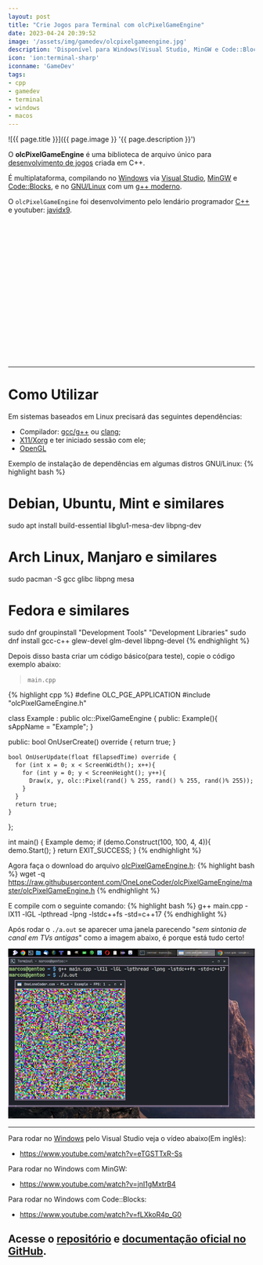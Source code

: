 ```yaml
---
layout: post
title: "Crie Jogos para Terminal com olcPixelGameEngine"
date: 2023-04-24 20:39:52
image: '/assets/img/gamedev/olcpixelgameengine.jpg'
description: 'Disponível para Windows(Visual Studio, MinGW e Code::Blocks), macOS e GNU/Linux(via X11).'
icon: 'ion:terminal-sharp'
iconname: 'GameDev'
tags:
- cpp
- gamedev
- terminal
- windows
- macos
---
```


![{{ page.title }}]({{ page.image }} '{{ page.description }}')

O **olcPixelGameEngine** é uma biblioteca de arquivo único para [desenvolvimento de jogos](https://terminalroot.com.br/games) criada em C++. 

É multiplataforma, compilando no [Windows](https://terminalroot.com.br/tags#windows) via [Visual Studio](https://terminalroot.com.br/2021/12/os-32-melhores-ides-editores-de-texto-para-cpp.html#23-visual-studio), [MinGW](https://terminalroot.com.br/2022/12/como-instalar-gcc-gpp-mingw-no-windows.html) e [Code::Blocks](https://terminalroot.com.br/2021/12/os-32-melhores-ides-editores-de-texto-para-cpp.html#09-codeblocks), e no [GNU/Linux](https://terminalroot.com.br/tags#gnu) com um [g++ moderno](https://terminalroot.com.br/tags#gcc).

O `olcPixelGameEngine` foi desenvolvimento pelo lendário programador [C++](https://terminalroot.com.br/tags#cpp) e youtuber: [javidx9](http://youtube.com/javidx9).


<!-- SQUARE - GAMES ROOT -->
<script async src="//pagead2.googlesyndication.com/pagead/js/adsbygoogle.js"></script>
<ins class="adsbygoogle"
style="display:inline-block;width:336px;height:280px"
data-ad-client="ca-pub-2838251107855362"
data-ad-slot="5351066970"></ins>
<script>
(adsbygoogle = window.adsbygoogle || []).push({});
</script>

---

# Como Utilizar

Em sistemas baseados em Linux precisará das seguintes dependências:
+ Compilador: [gcc/g++](https://terminalroot.com.br/tags#gcc) ou [clang](https://terminalroot.com.br/tags#clang);
+ [X11/Xorg](https://terminalroot.com.br/tags#xorg) e ter iniciado sessão com ele;
+ [OpenGL](https://terminalroot.com.br/tags#opengl)

Exemplo de instalação de dependências em algumas distros GNU/Linux:
{% highlight bash %}
# Debian, Ubuntu, Mint e similares
sudo apt install build-essential libglu1-mesa-dev libpng-dev

# Arch Linux, Manjaro e similares
sudo pacman -S gcc glibc libpng mesa

# Fedora e similares
sudo dnf groupinstall "Development Tools" "Development Libraries"
sudo dnf install gcc-c++ glew-devel glm-devel libpng-devel
{% endhighlight %}

Depois disso basta criar um código básico(para teste), copie o código exemplo abaixo:

> `main.cpp`

{% highlight cpp %}
#define OLC_PGE_APPLICATION
#include "olcPixelGameEngine.h"

class Example : public olc::PixelGameEngine {
  public:
    Example(){
      sAppName = "Example";
    }

  public:
    bool OnUserCreate() override {
      return true;
    }

    bool OnUserUpdate(float fElapsedTime) override {
      for (int x = 0; x < ScreenWidth(); x++){
        for (int y = 0; y < ScreenHeight(); y++){
          Draw(x, y, olc::Pixel(rand() % 255, rand() % 255, rand()% 255));	
        }
      }
      return true;
    }
};


int main() {
  Example demo;
  if (demo.Construct(100, 100, 4, 4)){
    demo.Start();
  }
  return EXIT_SUCCESS;
}
{% endhighlight %}

Agora faça o download do arquivo [olcPixelGameEngine.h](https://raw.githubusercontent.com/OneLoneCoder/olcPixelGameEngine/master/olcPixelGameEngine.h):
{% highlight bash %}
wget -q https://raw.githubusercontent.com/OneLoneCoder/olcPixelGameEngine/master/olcPixelGameEngine.h
{% endhighlight %}

E compile com o seguinte comando:
{% highlight bash %}
g++ main.cpp -lX11 -lGL -lpthread -lpng -lstdc++fs -std=c++17
{% endhighlight %}

Após rodar o `./a.out` se aparecer uma janela parecendo "*sem sintonia de canal em TVs antigas*" como a imagem abaixo, é porque está tudo certo!

![olcPixelGameEngine Running](/assets/img/gamedev/olc-running.png) 

---

Para rodar no [Windows](https://terminalroot.com.br/tags#windows) pelo Visual Studio veja o vídeo abaixo(Em inglês):
+ <https://www.youtube.com/watch?v=eTGSTTxR-Ss>

Para rodar no Windows com MinGW:
+ <https://www.youtube.com/watch?v=jnI1gMxtrB4>

Para rodar no Windows com Code::Blocks:
+ <https://www.youtube.com/watch?v=fLXkoR4p_G0>

## Acesse o [repositório](https://github.com/OneLoneCoder/olcPixelGameEngine) e [documentação oficial no GitHub](https://github.com/OneLoneCoder/olcPixelGameEngine/wiki).


